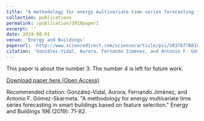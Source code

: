 ```yaml
---
title: "A methodology for energy multivariate time series forecasting in smart buildings based on feature selection"
collection: publications
permalink: /publication/2019paper1
excerpt: ''
date: 2019-08-01
venue: 'Energy and Buildings'
paperurl: 'http://www.sciencedirect.com/science/article/pii/S0378778818338775'
citation: 'González-Vidal, Aurora, Fernando Jiménez, and Antonio F. Gómez-Skarmeta. "A methodology for energy multivariate time series forecasting in smart buildings based on feature selection." Energy and Buildings 196 (2019): 71-82.'
---
```

This paper is about the number 3. The number 4 is left for future work.

[Download paper here (Open Access)](http://academicpages.github.io/files/2019paper1)

Recommended citation: González-Vidal, Aurora, Fernando Jiménez, and Antonio F. Gómez-Skarmeta. "A methodology for energy multivariate time series forecasting in smart buildings based on feature selection." Energy and Buildings 196 (2019): 71-82.